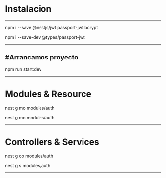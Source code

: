 # Instalacion
---
npm i --save @nestjs/jwt passport-jwt bcrypt

npm i --save-dev @types/passport-jwt 

---

#Arrancamos proyecto
---
npm run start:dev

---

# Modules & Resource

nest g mo modules/auth

nest g mo modules/auth

---

# Controllers & Services

nest g co modules/auth

nest g s modules/auth

---